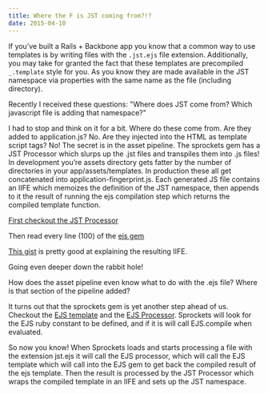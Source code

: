 ```yaml
---
title: Where the F is JST coming from?!?
date: 2015-04-10
---
```


If you’ve built a Rails + Backbone app you know that a common way to use templates is by writing files with the `.jst.ejs` file extension. Additionally, you may take for granted the fact that these templates are precompiled `_.template` style for you. As you know they are made available in the JST namespace via properties with the same name as the file (including directory).

Recently I received these questions: "Where does JST come from? Which javascript file is adding that namespace?"



I had to stop and think on it for a bit. Where do these come from. Are they added to application.js? No. Are they injected into the HTML as template script tags? No! The secret is in the asset pipeline. The sprockets gem has a JST Processor which slurps up the .jst files and transpiles them into .js files! In development you’re assets directory gets fatter by the number of directories in your app/assets/templates. In production these all get concatenated into application-fingerprint.js. Each generated JS file contains an IIFE which memoizes the definition of the JST namespace, then appends to it the result of running the ejs compilation step which returns the compiled template function.

[First checkout the JST Processor](https://github.com/rails/sprockets/blob/92eb3072790cef9f1e28c9670abeddcf45de8099/lib/sprockets/jst_processor.rb)

Then read every line (100) of the [ejs gem](https://github.com/sstephenson/ruby-ejs/blob/master/lib/ejs.rb)

[This gist](https://gist.github.com/jgorset/1747655) is pretty good at explaining the resulting IIFE.

Going even deeper down the rabbit hole!

How does the asset pipeline even know what to do with the .ejs file? Where is that section of the pipeline added?

It turns out that the sprockets gem is yet another step ahead of us. Checkout the [EJS template](https://github.com/sstephenson/sprockets/blob/1566cd10486b677d52d93c74f489ad7a8d2acd79/lib/sprockets/ejs_template.rb) and the [EJS Processor](https://github.com/rails/sprockets/blob/57e918df66b2f26416dbe2455a23769615146b04/lib/sprockets/ejs_processor.rb). Sprockets will look for the EJS ruby constant to be defined, and if it is will call EJS.compile when evaluated.

So now you know! When Sprockets loads and starts processing a file with the extension jst.ejs it will call the EJS processor, which will call the EJS template which will call into the EJS gem to get back the compiled result of the ejs template. Then the result is processed by the JST Processor which wraps the compiled template in an IIFE and sets up the JST namespace.
